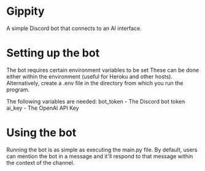 # Gippity
A simple Discord bot that connects to an AI interface.

# Setting up the bot
The bot requires certain environment variables to be set
These can be done either within the environment (useful for Heroku and other hosts).
Alternatively, create a .env file in the directory from which you run the program.

The following variables are needed:
bot_token - The Discord bot token
ai_key - The OpenAI API Key

# Using the bot
Running the bot is as simple as executing the main.py file.
By default, users can mention the bot in a message and it'll respond to that message within the context of the channel.
